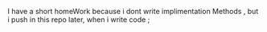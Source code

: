 I have a short homeWork because i dont write implimentation Methods , but i  push in this repo later, when i write code ;  
